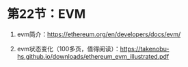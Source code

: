 # 第22节：EVM



1. evm简介：https://ethereum.org/en/developers/docs/evm/

2. evm状态变化（100多页，值得阅读）：https://takenobu-hs.github.io/downloads/ethereum_evm_illustrated.pdf

   